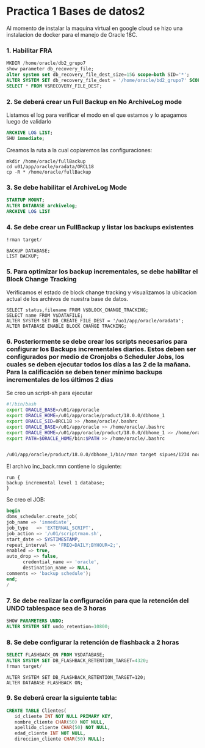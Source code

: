 # Practica 1 Bases de datos2

Al momento de instalar la maquina virtual en google cloud se hizo una instalacion de docker para el manejo de Oracle 18C.

### 1. Habilitar FRA


```sql
MKDIR /home/oracle/db2_grupo7
show parameter db_recovery_file;
alter system set db_recovery_file_dest_size=15G scope=both SID='*';
ALTER SYSTEM SET db_recovery_file_dest = '/home/oracle/bd2_grupo7' SCOPE=BOTH SID='*';
SELECT * FROM V$RECOVERY_FILE_DEST;

```

### 2. Se deberá crear un Full Backup en No ArchiveLog mode

Listamos el log para verificar el modo en el que estamos y lo apagamos luego de validarlo 

```SQL
ARCHIVE LOG LIST;
SHU immediate;
```

Creamos la ruta a la cual copiaremos las configuraciones: 

```CMD
mkdir /home/oracle/fullBackup
cd u01/app/oracle/oradata/ORCL18
cp -R * /home/oracle/fullBackup
```

### 3. Se debe habilitar el ArchiveLog Mode

```SQL
STARTUP MOUNT;
ALTER DATABASE archivelog;
ARCHIVE LOG LIST
```

### 4. Se debe crear un FullBackup y listar los backups existentes

```SQL
!rman target/
```

```rman
BACKUP DATABASE;
LIST BACKUP;
```

### 5. Para optimizar los backup incrementales, se debe habilitar el Block Change Tracking

Verificamos el estado de block change tracking y visualizamos la ubicacion actual de los archivos de nuestra base de datos.

```rman
SELECT status,filename FROM V$BLOCK_CHANGE_TRACKING;
SELECT name FROM V$DATAFILE;
ALTER SYSTEM SET DB_CREATE_FILE_DEST = '/uo1/app/oracle/oradata';
ALTER DATABASE ENABLE BLOCK CHANGE TRACKING;
```

### 6. Posteriormente se debe crear los scripts necesarios para configurar los Backups incrementales diarios. Estos deben ser configurados por medio de Cronjobs o Scheduler Jobs, los cuales se deben ejecutar todos los días a las 2 de la mañana. Para la calificación se deben tener mínimo backups incrementales de los últimos 2 días

Se creo un script-sh para ejecutar 

```sh
#!/bin/bash
export ORACLE_BASE=/u01/app/oracle
export ORACLE_HOME=/u01/app/oracle/product/18.0.0/dbhome_1
export ORACLE_SID=ORCL18 >> /home/oracle/.bashrc
export ORACLE_BASE=/u01/app/oracle >> /home/oracle/.bashrc
export ORACLE_HOME=/u01/app/oracle/product/18.0.0/dbhome_1 >> /home/oracle/.bashrc
export PATH=$ORACLE_HOME/bin:$PATH >> /home/oracle/.bashrc


/u01/app/oracle/product/18.0.0/dbhome_1/bin/rman target sipues/1234 nocatalog  @/home/oracle/inc_back.rmn  
```

El archivo inc_back.rmn contiene lo siguiente:
```rman
run {
backup incremental level 1 database;
}
```
Se creo el JOB:
```SQL
begin
dbms_scheduler.create_job(
job_name => 'inmediate',
job_type   => 'EXTERNAL_SCRIPT',
job_action => '/u01/scriptrman.sh',
start_date => SYSTIMESTAMP,
repeat_interval => 'FREQ=DAILY;BYHOUR=2;',
enabled => true,
auto_drop => false,
      credential_name => 'oracle',
      destination_name => NULL,
comments => 'backup schedule');
end;
/
```

### 7. Se debe realizar la configuración para que la retención del UNDO tablespace sea de 3 horas

```SQL
SHOW PARAMETERS UNDO;
ALTER SYSTEM SET undo_retention=10800;
```

### 8. Se debe configurar la retención de flashback a 2 horas

```SQL
SELECT FLASHBACK_ON FROM V$DATABASE;
ALTER SYSTEM SET DB_FLASHBACK_RETENTION_TARGET=4320;
!rman target/
```

```RMAN
ALTER SYSTEM SET DB_FLASHBACK_RETENTION_TARGET=120;
ALTER DATABASE FLASHBACK ON;
```

### 9. Se deberá crear la siguiente tabla:

```SQL
CREATE TABLE Clientes(
   id_cliente INT NOT NULL PRIMARY KEY,
   nombre_cliente CHAR(50) NOT NULL,
   apellido_cliente CHAR(50) NOT NULL,
   edad_cliente INT NOT NULL,
   direccion_cliente CHAR(50) NULL);
```
